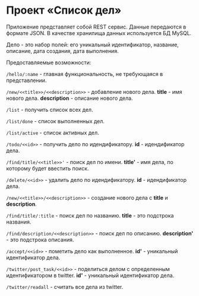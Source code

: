 # **Проект «Список дел»** #

Приложение представляет собой REST сервис. Данные передаются в формате JSON. В качестве хранилища данных используется БД MySQL.

Дело - это набор полей: его уникальный идентификатор, название, описание, дата создания, дата выполнения.

Предоставляемые возможности:

`/hello/:name` - главная функциональность, не требующаяся в представлении.

`/new/<<title>>/<<description>>` - добавление нового дела.
**title** - имя нового дела.
**description** - описание нового дела.

`/list` - получить список всех дел.

`/list/done` - список выполненных дел.

`/list/active` - список активных дел.

`/todo/<<id>>` - получить дело по идендификатору. 
**id** - идендификатор дела.

`/find/title/<<title>>'` - поиск дел по имени. 
**title'** - имя дела, по которому будет ввестить поиск.

`/delete/<<id>>` - удалить дело по идендификатору. **id** - идендификатор дела.

`/new/<<title>>/<<description>>` - создание нового дела с **title** и **description**.

`/find/title/:title` - поиск дел по названию. 
**title** - это подстрока названия.

`/find/description/<<description>>` - поиск дел по описанию. 
**description'** - это подстрока описания.

`/accept/<<id>>` - пометить дело как выполненное. 
**id'** - уникальный идентификатор дела.

`/twitter/post_task/<<id>>` - поделиться делом с определенным идентификатором в twitter. 
**id'** - уникальный идентификатор дела.

`/twitter/readall` - считать все дела из twitter.